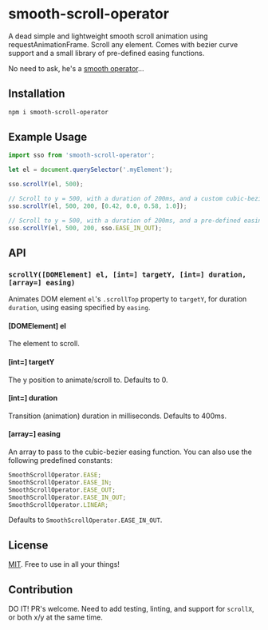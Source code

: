 # smooth-scroll-operator
A dead simple and lightweight smooth scroll animation using requestAnimationFrame. Scroll any element. Comes with bezier curve support and a small library of pre-defined easing functions.

No need to ask, he's a [smooth operator](https://www.youtube.com/watch?v=4TYv2PhG89A)...

## Installation

```bash
npm i smooth-scroll-operator
```

## Example Usage

```javascript
import sso from 'smooth-scroll-operator';

let el = document.querySelector('.myElement');

sso.scrollY(el, 500);

// Scroll to y = 500, with a duration of 200ms, and a custom cubic-bezier easing function:
sso.scrollY(el, 500, 200, [0.42, 0.0, 0.58, 1.0]);

// Scroll to y = 500, with a duration of 200ms, and a pre-defined easing function.
sso.scrollY(el, 500, 200, sso.EASE_IN_OUT);
```

## API

### `scrollY([DOMElement] el, [int=] targetY, [int=] duration, [array=] easing)`

Animates DOM element `el`'s `.scrollTop` property to `targetY`, for duration `duration`, using easing specified by `easing`.

#### [DOMElement] el

The element to scroll.

#### [int=] targetY

The y position to animate/scroll to. Defaults to 0.

#### [int=] duration

Transition (animation) duration in milliseconds. Defaults to 400ms.

#### [array=] easing

An array to pass to the cubic-bezier easing function. You can also use the following predefined constants:

```javascript
SmoothScrollOperator.EASE;
SmoothScrollOperator.EASE_IN;
SmoothScrollOperator.EASE_OUT;
SmoothScrollOperator.EASE_IN_OUT;
SmoothScrollOperator.LINEAR;
```

Defaults to `SmoothScrollOperator.EASE_IN_OUT`.

## License

[MIT](https://github.com/mhweiner/mr-router/blob/master/LICENSE). Free to use in all your things!

## Contribution

DO IT! PR's welcome. Need to add testing, linting, and support for `scrollX`, or both x/y at the same time.